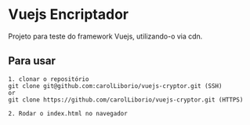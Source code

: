 # Vuejs Encriptador 

Projeto para teste do framework Vuejs, utilizando-o via cdn. 


## Para usar

```
1. clonar o repositório
git clone git@github.com:carolLiborio/vuejs-cryptor.git (SSH)
or 
git clone https://github.com/carolLiborio/vuejs-cryptor.git (HTTPS)
```
```
2. Rodar o index.html no navegador
```